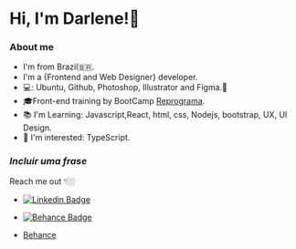 #  Hi, I'm Darlene!👋

### About me
- I'm from Brazil🇧🇷.
- I'm a {Frontend and Web Designer} developer.
- 💻: Ubuntu, Github, Photoshop, Illustrator and Figma.🚀 
- 🎓Front-end training by BootCamp [Reprograma](https://reprograma.com.br/).
- 📚 I'm Learning: Javascript,React, html, css, Nodejs, bootstrap, UX, UI Design.
- 🎯 I'm interested: TypeScript.

### ***Incluir uma frase***

Reach me out 👇🏼
- [![Linkedin Badge](https://img.shields.io/badge/-Darlene%20Pereira-6633cc?style=flat-square&logo=Linkedin&logoColor=white&link=https://www.linkedin.com/in/darlene-pereira/)](https://www.linkedin.com/in/darlene-pereira/) 
- [![Behance Badge](https://img.shields.io/badge/-Darlene%20Pereira-6633cc?style=flat-square&logo=Behance&logoColor=white&link=https://www.behance.net/darleneplima)](https://www.behance.net/darleneplima) 

- [Behance](https://www.behance.net/darleneplima)



<!--
**darlenepereira/darlenepereira** is a ✨ _special_ ✨ repository because its `README.md` (this file) appears on your GitHub profile.

Here are some ideas to get you started:

- 🔭 I’m currently working on ...
- 🌱 I’m currently learning ...
- 👯 I’m looking to collaborate on ...
- 🤔 I’m looking for help with ...
- 💬 Ask me about ...
- 📫 How to reach me: ...
- 😄 Pronouns: ...
- ⚡ Fun fact: ...
-->
